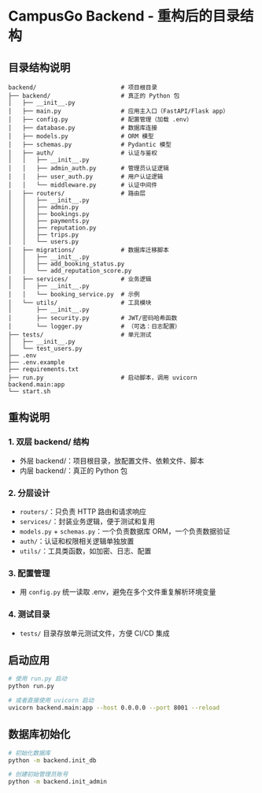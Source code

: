 # CampusGo Backend - 重构后的目录结构

## 目录结构说明

```
backend/                        # 项目根目录
├── backend/                    # 真正的 Python 包
│   ├── __init__.py
│   ├── main.py                 # 应用主入口（FastAPI/Flask app）
│   ├── config.py               # 配置管理（加载 .env）
│   ├── database.py             # 数据库连接
│   ├── models.py               # ORM 模型
│   ├── schemas.py              # Pydantic 模型
│   ├── auth/                   # 认证与鉴权
│   │   ├── __init__.py
│   │   ├── admin_auth.py       # 管理员认证逻辑
│   │   ├── user_auth.py        # 用户认证逻辑
│   │   └── middleware.py       # 认证中间件
│   ├── routers/                # 路由层
│   │   ├── __init__.py
│   │   ├── admin.py
│   │   ├── bookings.py
│   │   ├── payments.py
│   │   ├── reputation.py
│   │   ├── trips.py
│   │   └── users.py
│   ├── migrations/             # 数据库迁移脚本
│   │   ├── __init__.py
│   │   ├── add_booking_status.py
│   │   └── add_reputation_score.py
│   ├── services/               # 业务逻辑
│   │   ├── __init__.py
│   │   └── booking_service.py  # 示例
│   └── utils/                  # 工具模块
│       ├── __init__.py
│       ├── security.py         # JWT/密码哈希函数
│       └── logger.py           # （可选：日志配置）
├── tests/                      # 单元测试
│   ├── __init__.py
│   └── test_users.py
├── .env
├── .env.example
├── requirements.txt
├── run.py                      # 启动脚本，调用 uvicorn backend.main:app
└── start.sh
```

## 重构说明

### 1. 双层 backend/ 结构
- 外层 backend/：项目根目录，放配置文件、依赖文件、脚本
- 内层 backend/：真正的 Python 包

### 2. 分层设计
- `routers/`：只负责 HTTP 路由和请求响应
- `services/`：封装业务逻辑，便于测试和复用
- `models.py` + `schemas.py`：一个负责数据库 ORM，一个负责数据验证
- `auth/`：认证和权限相关逻辑单独放置
- `utils/`：工具类函数，如加密、日志、配置

### 3. 配置管理
- 用 `config.py` 统一读取 .env，避免在多个文件重复解析环境变量

### 4. 测试目录
- `tests/` 目录存放单元测试文件，方便 CI/CD 集成

## 启动应用

```bash
# 使用 run.py 启动
python run.py

# 或者直接使用 uvicorn 启动
uvicorn backend.main:app --host 0.0.0.0 --port 8001 --reload
```

## 数据库初始化

```bash
# 初始化数据库
python -m backend.init_db

# 创建初始管理员账号
python -m backend.init_admin
```